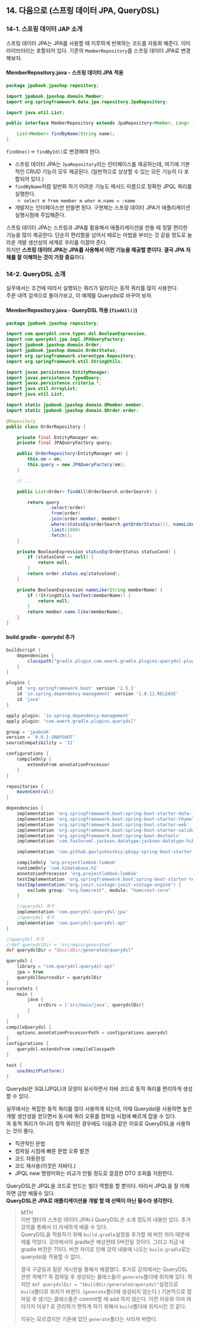 ## 14. 다음으로 (스프링 데이터 JPA, QueryDSL)

### 14-1. 스프링 데이터 JAP 소개

스프링 데이터 JPA는 JPA를 사용할 때 지루하게 반복하는 코드를 자동화 해준다. 이미 라이브러리는 포함되어 있다. 기존의 `MemberRepository`를 스프링 데이터 JPA로 변경해보자.

#### MemberRepository.java - 스프링 데이터 JPA 적용

```java
package jpabook.jpashop.repository;

import jpabook.jpashop.domain.Member;
import org.springframework.data.jpa.repository.JpaRepository;

import java.util.List;

public interface MemberRepository extends JpaRepository<Member, Long> {

    List<Member> findByName(String name);
}

```

`findOne()`-> `findById()`로 변경해야 한다.

* 스프링 데이터 JPA는 `JpaRepository`라는 인터페이스를 제공하는데, 여기에 기본적인 CRUD 기능이 모두 제공된다. (일반적으로 상상할 수 있는 모든 기능이 다 포함되어 있다.)
* `findByName`처럼 일반화 하기 어려운 기능도 메서드 이름으로 정확한 JPQL 쿼리를 실행한다.
    * `select m from member m wher m.name = :name`
* 개발자는 인터페이스만 만들면 된다. 구현체는 스프링 데이터 JPA가 애플리케이션 실행시점에 주입해준다.

스프링 데이터 JPA는 스프링과 JPA를 활용해서 애플리케이션을 만들 때 정말 편리한 기능을 많이 제공한다. 단순히 편리함을 넘어서 때로는 마법을 부리는 것 같을 정도로 놀라운 개발 생산성의 세계로 우리를 이끌어
준다.      
하지만 **스프링 데이터 JPA는 JPA를 사용해서 이런 기능을 제공할 뿐이다. 결국 JPA 자체를 잘 이해하는 것이 가장 중요**하다.

### 14-2. QueryDSL 소개

실무에서는 조건에 따라서 실행되는 쿼리가 달라지는 동적 쿼리를 많이 사용한다.   
주문 내역 검색으로 돌아가보고, 이 예제를 Querydsl로 바꾸어 보자.

#### MemberRepository.java - QueryDSL 적용 (`findAll()`)

```java
package jpabook.jpashop.repository;

import com.querydsl.core.types.dsl.BooleanExpression;
import com.querydsl.jpa.impl.JPAQueryFactory;
import jpabook.jpashop.domain.Order;
import jpabook.jpashop.domain.OrderStatus;
import org.springframework.stereotype.Repository;
import org.springframework.util.StringUtils;

import javax.persistence.EntityManager;
import javax.persistence.TypedQuery;
import javax.persistence.criteria.*;
import java.util.ArrayList;
import java.util.List;

import static jpabook.jpashop.domain.QMember.member;
import static jpabook.jpashop.domain.QOrder.order;

@Repository
public class OrderRepository {

    private final EntityManager em;
    private final JPAQueryFactory query;

    public OrderRepository(EntityManager em) {
        this.em = em;
        this.query = new JPAQueryFactory(em);
    }

    // ...

    public List<Order> findAll(OrderSearch orderSearch) {

        return query
                .select(order)
                .from(order)
                .join(order.member, member)
                .where(statusEq(orderSearch.getOrderStatus()), nameLike(orderSearch.getMemberName()))
                .limit(1000)
                .fetch();
    }

    private BooleanExpression statusEq(OrderStatus statusCond) {
        if (statusCond == null) {
            return null;
        }
        return order.status.eq(statusCond);
    }

    private BooleanExpression nameLike(String memberName) {
        if (!StringUtils.hasText(memberName)) {
            return null;
        }
        return member.name.like(memberName);
    }
}

```

#### build.gradle - querydsl 추가

```groovy
buildscript {
    dependencies {
        classpath("gradle.plugin.com.ewerk.gradle.plugins:querydsl-plugin:1.0.10")
    }
}

plugins {
    id 'org.springframework.boot' version '2.5.1'
    id 'io.spring.dependency-management' version '1.0.11.RELEASE'
    id 'java'
}

apply plugin: 'io.spring.dependency-management'
apply plugin: "com.ewerk.gradle.plugins.querydsl"

group = 'jpabook'
version = '0.0.1-SNAPSHOT'
sourceCompatibility = '11'

configurations {
    compileOnly {
        extendsFrom annotationProcessor
    }
}

repositories {
    mavenCentral()
}

dependencies {
    implementation 'org.springframework.boot:spring-boot-starter-data-jpa'
    implementation 'org.springframework.boot:spring-boot-starter-thymeleaf'
    implementation 'org.springframework.boot:spring-boot-starter-web'
    implementation 'org.springframework.boot:spring-boot-starter-validation'
    implementation 'org.springframework.boot:spring-boot-devtools'
    implementation 'com.fasterxml.jackson.datatype:jackson-datatype-hibernate5'

    implementation 'com.github.gavlyukovskiy:p6spy-spring-boot-starter:1.5.6'

    compileOnly 'org.projectlombok:lombok'
    runtimeOnly 'com.h2database:h2'
    annotationProcessor 'org.projectlombok:lombok'
    testImplementation 'org.springframework.boot:spring-boot-starter-test'
    testImplementation("org.junit.vintage:junit-vintage-engine") {
        exclude group: "org.hamcrest", module: "hamcrest-core"
    }

    //querydsl 추가
    implementation 'com.querydsl:querydsl-jpa'
    //querydsl 추가
    implementation 'com.querydsl:querydsl-apt'
}

//querydsl 추가
//def querydslDir = 'src/main/generated'
def querydslDir = "$buildDir/generated/querydsl"

querydsl {
    library = "com.querydsl:querydsl-apt"
    jpa = true
    querydslSourcesDir = querydslDir
}
sourceSets {
    main {
        java {
            srcDirs = ['src/main/java', querydslDir]
        }
    }
}
compileQuerydsl {
    options.annotationProcessorPath = configurations.querydsl
}
configurations {
    querydsl.extendsFrom compileClasspath
}

test {
    useJUnitPlatform()
}
```

Querydsl은 SQL(JPQL)과 모양이 유사하면서 자바 코드로 동적 쿼리를 편리하게 생성할 수 있다.

실무에서는 복잡한 동적 쿼리를 많이 사용하게 되는데, 이때 Querydsl을 사용하면 높은 개발 생산성을 얻으면서 동시에 쿼리 오류를 컴파일 시점에 빠르게 잡을 수 있다.   
꼭 동적 쿼리가 아니라 정적 쿼리인 경우에도 다음과 같은 이유로 QueryDSL을 사용하는 것이 좋다.

* 직관적인 문법
* 컴파일 시점에 빠른 문법 오류 발견
* 코드 자동완성
* 코드 재사용(이것은 자바다.)
* JPQL new 명령어와는 비교가 안될 정도로 깔끔한 DTO 조회를 지원한다.

QueryDSL은 JPQL을 코드로 만드는 빌더 역할을 할 뿐이다. 따라서 JPQL을 잘 이해하면 금방 배울수 있다.   
**QueryDSL은 JPA로 애플리케이션을 개발 할 때 선택이 아닌 필수라 생각한다.**

> MTH   
> 이번 챕터의 스프링 데이터 JPA나 QueryDSL은 소개 정도의 내용만 있다. 추가 강의를 통해서 더 자세하게 배울 수 있다.   
> QueryDSL을 적용하기 위해 `build.gradle`설정을 추가할 때 버전 차이 때문에 애를 먹었다. 강의에서의 gradle은 예상컨테 5버전일 것이다. 그리고 지금 내 gradle 버전은 7이다. 버전 차이로 인해 강의 내용에 나오는 `build.gradle`로는 querydsl을 적용할 수 없다.
>
> 결국 구글링과 질문 게시판을 통해서 해결했다. 추가로 강의에서는 QueryDSL 관련 객체?? 즉 컴파일 후 생성되는 클래스들이 `generate`폴더에 위치해 있다. 하지만 `def querydslDir = "$buildDir/generated/querydsl"`설정으로 `build`폴더로 위치가 바뀐다. (`generate`폴더에 생성되지 않는다.) 기본적으로 컴파일 후 생기는 클래스들은 commit할 때 add 하지 않는다. 이런 이유와 아마 여러가지 이유? 로 관리하기 편하게 하기 위해서 `build`폴더에 위치시킨 것 같다.
>
> 이유는 모르겠지만 기존에 있던 `generate`폴더는 사라져 버렸다. 